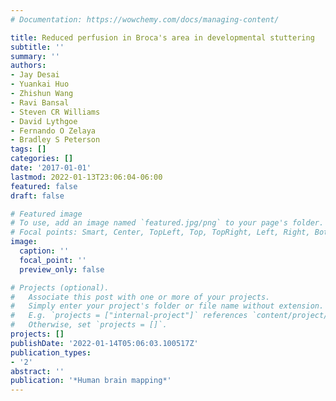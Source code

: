 ```yaml
---
# Documentation: https://wowchemy.com/docs/managing-content/

title: Reduced perfusion in Broca's area in developmental stuttering
subtitle: ''
summary: ''
authors:
- Jay Desai
- Yuankai Huo
- Zhishun Wang
- Ravi Bansal
- Steven CR Williams
- David Lythgoe
- Fernando O Zelaya
- Bradley S Peterson
tags: []
categories: []
date: '2017-01-01'
lastmod: 2022-01-13T23:06:04-06:00
featured: false
draft: false

# Featured image
# To use, add an image named `featured.jpg/png` to your page's folder.
# Focal points: Smart, Center, TopLeft, Top, TopRight, Left, Right, BottomLeft, Bottom, BottomRight.
image:
  caption: ''
  focal_point: ''
  preview_only: false

# Projects (optional).
#   Associate this post with one or more of your projects.
#   Simply enter your project's folder or file name without extension.
#   E.g. `projects = ["internal-project"]` references `content/project/deep-learning/index.md`.
#   Otherwise, set `projects = []`.
projects: []
publishDate: '2022-01-14T05:06:03.100517Z'
publication_types:
- '2'
abstract: ''
publication: '*Human brain mapping*'
---
```

